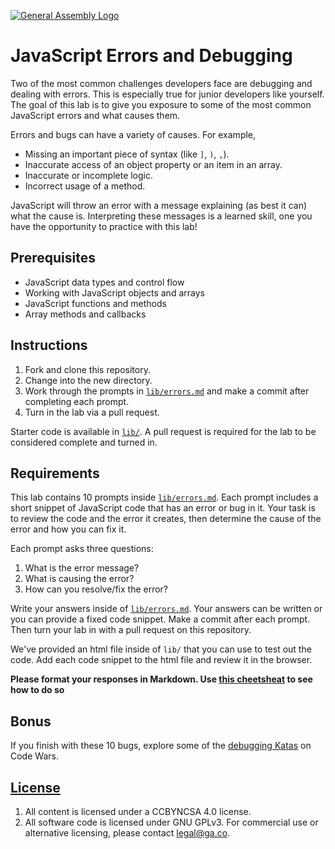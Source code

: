 [![General Assembly Logo](https://camo.githubusercontent.com/1a91b05b8f4d44b5bbfb83abac2b0996d8e26c92/687474703a2f2f692e696d6775722e636f6d2f6b6538555354712e706e67)](https://generalassemb.ly/education/web-development-immersive)

# JavaScript Errors and Debugging

Two of the most common challenges developers face are debugging and dealing with
errors. This is especially true for junior developers like yourself. The goal
of this lab is to give you exposure to some of the most common JavaScript errors
and what causes them.

Errors and bugs can have a variety of causes. For example,

- Missing an important piece of syntax (like `]`, `)`, `,`).
- Inaccurate access of an object property or an item in an array.
- Inaccurate or incomplete logic.
- Incorrect usage of a method.

JavaScript will throw an error with a message explaining (as best it can) what
the cause is. Interpreting these messages is a learned skill, one you have the
opportunity to practice with this lab!

## Prerequisites

- JavaScript data types and control flow
- Working with JavaScript objects and arrays
- JavaScript functions and methods
- Array methods and callbacks

## Instructions

1. Fork and clone this repository.
1. Change into the new directory.
1. Work through the prompts in [`lib/errors.md`](lib/errors.md) and make a
   commit after completing each prompt.
1. Turn in the lab via a pull request.

Starter code is available in [`lib/`](lib/). A pull request is required for the
lab to be considered complete and turned in.

## Requirements

This lab contains 10 prompts inside [`lib/errors.md`](lib/errors.md). Each
prompt includes a short snippet of JavaScript code that has an error or bug in
it. Your task is to review the code and the error it creates, then determine the
cause of the error and how you can fix it.

Each prompt asks three questions:

1. What is the error message?
1. What is causing the error?
1. How can you resolve/fix the error?

Write your answers inside of [`lib/errors.md`](lib/errors.md). Your answers can
be written or you can provide a fixed code snippet. Make a commit after each
prompt. Then turn your lab in with a pull request on this repository.

We've provided an html file inside of `lib/` that you can use to test out the
code. Add each code snippet to the html file and review it in the browser.

**Please format your responses in Markdown. Use [this cheetsheat](https://github.com/adam-p/markdown-here/wiki/Markdown-Here-Cheatsheet) to see how to do so**

## Bonus

If you finish with these 10 bugs, explore some of the [debugging Katas](https://www.codewars.com/kata/search/javascript?q=&r%5B%5D=-8&r%5B%5D=-7&r%5B%5D=-6&tags=Bugs&beta=false) on Code Wars.

## [License](LICENSE)

1. All content is licensed under a CC­BY­NC­SA 4.0 license.
1. All software code is licensed under GNU GPLv3. For commercial use or
   alternative licensing, please contact legal@ga.co.

